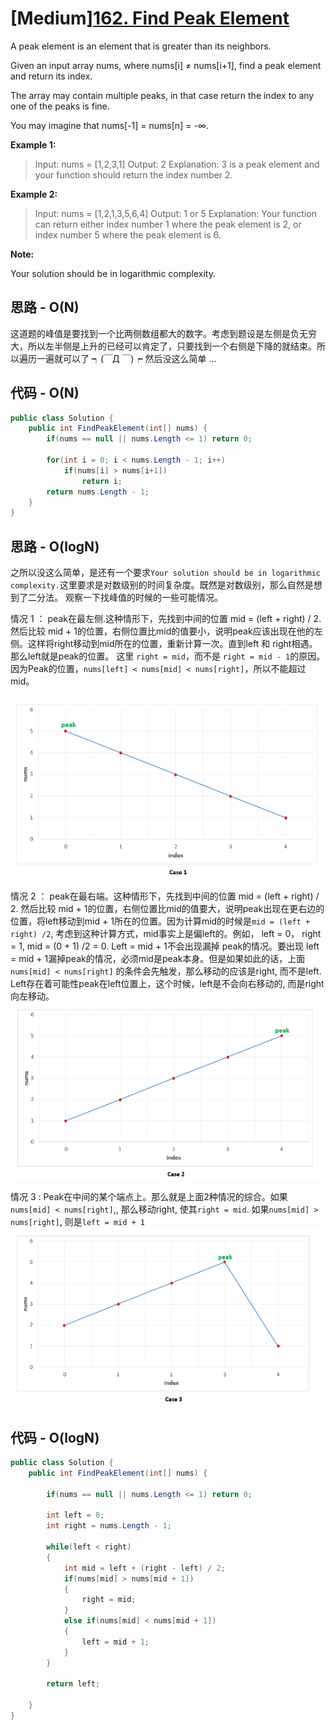 # [Medium][162. Find Peak Element](https://leetcode.com/problems/find-peak-element/)

A peak element is an element that is greater than its neighbors.

Given an input array nums, where nums[i] ≠ nums[i+1], find a peak element and return its index.

The array may contain multiple peaks, in that case return the index to any one of the peaks is fine.

You may imagine that nums[-1] = nums[n] = -∞.

**Example 1:**

> Input: nums = [1,2,3,1]
> Output: 2
> Explanation: 3 is a peak element and your function should return the index number 2.

**Example 2:**

> Input: nums = [1,2,1,3,5,6,4]
> Output: 1 or 5
> Explanation: Your function can return either index number 1 where the peak element is 2, or index number 5 where the peak element is 6.

**Note:**

Your solution should be in logarithmic complexity.

## 思路 - O(N)

这道题的峰值是要找到一个比两侧数组都大的数字。考虑到题设是左侧是负无穷大，所以左半侧是上升的已经可以肯定了，只要找到一个右侧是下降的就结束。所以遍历一遍就可以了 ┑(￣Д ￣)┍
然后没这么简单 ...

## 代码 - O(N)

```csharp
public class Solution {
    public int FindPeakElement(int[] nums) {
        if(nums == null || nums.Length <= 1) return 0;

        for(int i = 0; i < nums.Length - 1; i++)
            if(nums[i] > nums[i+1])
                return i;
        return nums.Length - 1;
    }
}
```

## 思路 - O(logN)

之所以没这么简单，是还有一个要求`Your solution should be in logarithmic complexity.`这里要求是对数级别的时间复杂度。既然是对数级别，那么自然是想到了二分法。
观察一下找峰值的时候的一些可能情况。

情况 1 ： peak在最左侧.这种情形下，先找到中间的位置 mid = (left + right) / 2. 然后比较 mid + 1的位置，右侧位置比mid的值要小，说明peak应该出现在他的左侧。这样将right移动到mid所在的位置，重新计算一次。直到left 和 right相遇。那么left就是peak的位置。
这里 `right = mid`，而不是 `right = mid - 1`的原因。因为Peak的位置，`nums[left] < nums[mid] < nums[right]`，所以不能超过mid。

![image](image/Find_Peak_Case1.png)

情况 2 ： peak在最右端。这种情形下，先找到中间的位置 mid = (left + right) / 2. 然后比较 mid + 1的位置，右侧位置比mid的值要大，说明peak出现在更右边的位置，将left移动到mid + 1所在的位置。因为计算mid的时候是`mid = (left + right) /2`, 考虑到这种计算方式，mid事实上是偏left的。例如， left = 0， right = 1, mid = (0 + 1) /2 = 0. Left = mid + 1不会出现漏掉 peak的情况。要出现 left = mid + 1漏掉peak的情况，必须mid是peak本身。但是如果如此的话，上面  `nums[mid] < nums[right]` 的条件会先触发，那么移动的应该是right, 而不是left. Left存在着可能性peak在left位置上，这个时候，left是不会向右移动的, 而是right向左移动。
![image](image/Find_Peak_Case2.png)

情况 3 : Peak在中间的某个端点上。那么就是上面2种情况的综合。如果`nums[mid] < nums[right]`,, 那么移动right, 使其`right = mid`.  如果`nums[mid] > nums[right]`, 则是`left = mid + 1`
![image](image/Find_Peak_Case3.png)

## 代码 - O(logN)

```csharp
public class Solution {
    public int FindPeakElement(int[] nums) {

        if(nums == null || nums.Length <= 1) return 0;

        int left = 0;
        int right = nums.Length - 1;

        while(left < right)
        {
            int mid = left + (right - left) / 2;
            if(nums[mid] > nums[mid + 1])
            {
                right = mid;
            }
            else if(nums[mid] < nums[mid + 1])
            {
                left = mid + 1;
            }
        }

        return left;

    }
}
```
